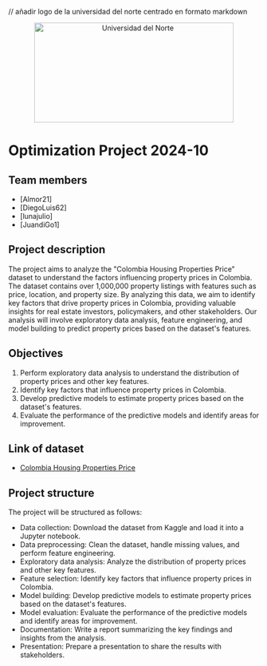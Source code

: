 // añadir logo de la universidad del norte centrado en formato markdown
<p align="center">
  <img src="https://www.uninorte.edu.co/documents/20182/0/Logo+Universidad+del+Norte.png/1e4f4b7b-1b7b-4b7b-8b7b-4b7b8b7b4b7b" alt="Universidad del Norte" width="400" height="200">
</p>



# Optimization Project 2024-10

## Team members
- [Almor21]
- [DiegoLuis62]
- [lunajulio]
- [JuandiGo1]
  
## Project description
The project aims to analyze the "Colombia Housing Properties Price" dataset to understand the factors influencing property prices in Colombia. The dataset contains over 1,000,000 property listings with features such as price, location, and property size. By analyzing this data, we aim to identify key factors that drive property prices in Colombia, providing valuable insights for real estate investors, policymakers, and other stakeholders. Our analysis will involve exploratory data analysis, feature engineering, and model building to predict property prices based on the dataset's features.

## Objectives
1. Perform exploratory data analysis to understand the distribution of property prices and other key features.
2. Identify key factors that influence property prices in Colombia.
3. Develop predictive models to estimate property prices based on the dataset's features.
4. Evaluate the performance of the predictive models and identify areas for improvement.
   
## Link of dataset
- [Colombia Housing Properties Price](https://www.kaggle.com/)
  
## Project structure
The project will be structured as follows:
- Data collection: Download the dataset from Kaggle and load it into a Jupyter notebook.
- Data preprocessing: Clean the dataset, handle missing values, and perform feature engineering.
- Exploratory data analysis: Analyze the distribution of property prices and other key features.
- Feature selection: Identify key factors that influence property prices in Colombia.
- Model building: Develop predictive models to estimate property prices based on the dataset's features.
- Model evaluation: Evaluate the performance of the predictive models and identify areas for improvement.
- Documentation: Write a report summarizing the key findings and insights from the analysis.
- Presentation: Prepare a presentation to share the results with stakeholders.
